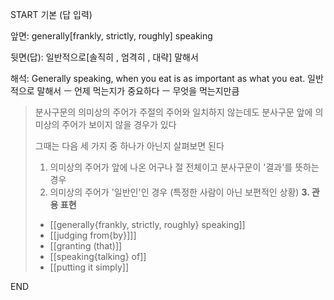START
기본 (답 입력)

앞면:
generally[frankly, strictly, roughly] speaking


뒷면(답):
일반적으로[솔직히 , 엄격히 , 대략] 말해서


해석:
Generally speaking, when you eat is as important as what you eat.
일반적으로 말해서 ㅡ 언제 먹는지가 중요하다 ㅡ 무엇을 먹는지만큼

> 분사구문의 의미상의 주어가 주절의 주어와 일치하지 않는데도
> 분사구문 앞에 의미상의 주어가 보이지 않을 경우가 있다
> 
> 그때는 다음 세 가지 중 하나가 아닌지 살펴보면 된다
> 
> 1. 의미상의 주어가 앞에 나온 어구나 절 전체이고 분사구문이 '결과'를 뜻하는 경우
> 2. 의미상의 주어가 '일반인'인 경우 (특정한 사람이 아닌 보편적인 상황)
> **3. 관용 표현**
> 	- [[generally{frankly, strictly, roughly} speaking]]
> 	- [[judging from{by}]]]
> 	- [[granting (that)]]
> 	- [[speaking{talking} of]]
> 	- [[putting it simply]]
<!--ID: 1695443260398-->
END